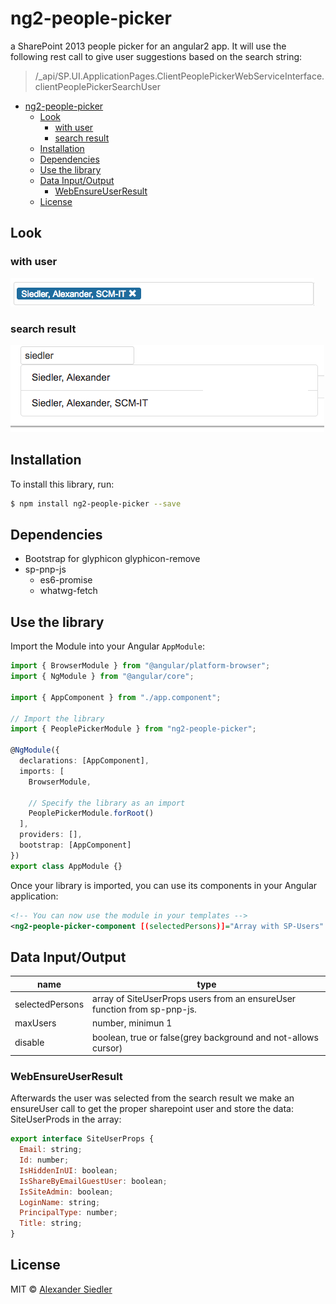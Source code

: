 # ng2-people-picker

a SharePoint 2013 people picker for an angular2 app. It will use the following rest call to give user suggestions based on the search string:
> /_api/SP.UI.ApplicationPages.ClientPeoplePickerWebServiceInterface.clientPeoplePickerSearchUser



- [ng2-people-picker](#ng2-people-picker)
  - [Look](#look)
    - [with user](#with-user)
    - [search result](#search-result)
  - [Installation](#installation)
  - [Dependencies](#dependencies)
  - [Use the library](#use-the-library)
  - [Data Input/Output](#data-inputoutput)
    - [WebEnsureUserResult](#webensureuserresult)
  - [License](#license)

## Look 
### with user
![user](./pictures/enabled.png)
### search result
![search](./pictures/search-result.png)

## Installation

To install this library, run:

```bash
$ npm install ng2-people-picker --save
```

## Dependencies

* Bootstrap for glyphicon glyphicon-remove
* sp-pnp-js
  * es6-promise
  * whatwg-fetch

## Use the library

Import the Module into your Angular `AppModule`:

```typescript
import { BrowserModule } from "@angular/platform-browser";
import { NgModule } from "@angular/core";

import { AppComponent } from "./app.component";

// Import the library
import { PeoplePickerModule } from "ng2-people-picker";

@NgModule({
  declarations: [AppComponent],
  imports: [
    BrowserModule,

    // Specify the library as an import
    PeoplePickerModule.forRoot()
  ],
  providers: [],
  bootstrap: [AppComponent]
})
export class AppModule {}
```

Once your library is imported, you can use its components in your Angular application:

```xml
<!-- You can now use the module in your templates -->
<ng2-people-picker-component [(selectedPersons)]="Array with SP-Users" [maxUsers]="Number" [disable]="boolean"></ng2-people-picker-component>
```

## Data Input/Output

| name            | type                                                                      |
| --------------- | ------------------------------------------------------------------------- |
| selectedPersons | array of SiteUserProps users from an ensureUser function from sp-pnp-js. |
| maxUsers        | number, minimun 1                                                         |
| disable         | boolean, true or false(grey background and not-allows cursor)             |

### WebEnsureUserResult

Afterwards the user was selected from the search result we make an ensureUser call to get the proper sharepoint user and store the data: SiteUserProds in the array:

```javascript
export interface SiteUserProps {
  Email: string;
  Id: number;
  IsHiddenInUI: boolean;
  IsShareByEmailGuestUser: boolean;
  IsSiteAdmin: boolean;
  LoginName: string;
  PrincipalType: number;
  Title: string;
}
```

## License

MIT © [Alexander Siedler](mailto:alex.siedler@gmail.com)
